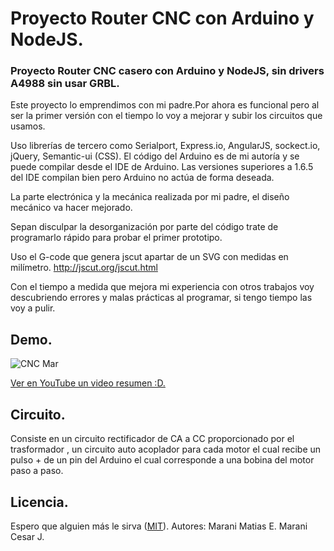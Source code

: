# Proyecto Router CNC con Arduino y NodeJS.
### Proyecto Router CNC casero con Arduino y NodeJS, sin drivers A4988 sin usar GRBL.

Este proyecto lo emprendimos con mi padre.Por ahora es funcional pero al ser la primer versión con el tiempo lo voy a mejorar y subir los circuitos que usamos.

Uso librerías de tercero como Serialport, Express.io, AngularJS, sockect.io, jQuery, Semantic-ui (CSS).
El código del Arduino es de mi autoría y se puede compilar desde el IDE de Arduino. Las versiones superiores a 1.6.5 del IDE compilan bien pero Arduino  no actúa de forma deseada.

La parte electrónica y la mecánica realizada por mi padre, el diseño mecánico va hacer mejorado.

Sepan disculpar la desorganización por parte del código trate de programarlo rápido para probar el primer prototipo.

Uso el G-code que genera jscut apartar de un SVG  con medidas en milímetro. http://jscut.org/jscut.html

Con el tiempo a medida que mejora mi experiencia con otros trabajos voy descubriendo errores y malas prácticas al programar, si tengo tiempo las voy a pulir.

## Demo.
![CNC Mar](https://github.com/MaraniMatias/router-cnc-nodejs-arduino/blob/dev/cnc-arduino-nodejs.jpg)

[Ver en YouTube un video resumen :D.](https://youtu.be/3uy0TsIahks)

## Circuito.
Consiste en un circuito rectificador de CA a CC proporcionado por el trasformador , un circuito auto acoplador para cada motor el cual recibe un pulso + de un pin del Arduino el cual corresponde a una bobina del motor paso a paso.

## Licencia.
Espero que alguien más le sirva  ([MIT](http://opensource.org/licenses/mit-license.php)).
Autores:
Marani Matias E.
Marani Cesar J.
